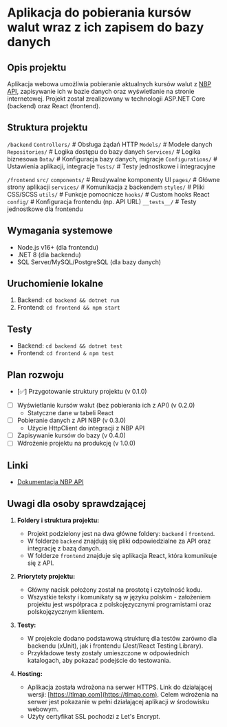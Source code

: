 # Aplikacja do pobierania kursów walut wraz z ich zapisem do bazy danych

## Opis projektu
Aplikacja webowa umożliwia pobieranie aktualnych kursów walut z [NBP API](http://api.nbp.pl/), zapisywanie ich w bazie danych oraz wyświetlanie na stronie internetowej.
Projekt został zrealizowany w technologii ASP.NET Core (backend) oraz React (frontend).

## Struktura projektu
`/backend`
  `Controllers/`		# Obsługa żądań HTTP
  `Models/`				# Modele danych
  `Repositories/`		# Logika dostępu do bazy danych
  `Services/`			# Logika biznesowa
  `Data/`				# Konfiguracja bazy danych, migracje
  `Configurations/`		# Ustawienia aplikacji, integracje
  `Tests/`				# Testy jednostkowe i integracyjne

`/frontend`
  `src/`
    `components/`		# Reużywalne komponenty UI
    `pages/`			# Główne strony aplikacji
    `services/`			# Komunikacja z backendem
    `styles/`			# Pliki CSS/SCSS
    `utils/`			# Funkcje pomocnicze
    `hooks/`			# Custom hooks React
    `config/`			# Konfiguracja frontendu (np. API URL)
    `__tests__/`		# Testy jednostkowe dla frontendu
  
## Wymagania systemowe
- Node.js v16+ (dla frontendu)
- .NET 8 (dla backendu)
- SQL Server/MySQL/PostgreSQL (dla bazy danych)

## Uruchomienie lokalne
1. Backend: `cd backend && dotnet run`
2. Frontend: `cd frontend && npm start`

## Testy
- Backend: `cd backend && dotnet test`
- Frontend: `cd frontend & npm test`

## Plan rozwoju
- [✅] Przygotowanie struktury projektu (v 0.1.0)
- [ ] Wyświetlanie kursów walut (bez pobierania ich z API) (v 0.2.0)
	- Statyczne dane w tabeli React
- [ ] Pobieranie danych z API NBP (v 0.3.0)
	- Użycie HttpClient do integracji z NBP API
- [ ] Zapisywanie kursów do bazy (v 0.4.0)
- [ ] Wdrożenie projektu na produkcję (v 1.0.0)

## Linki
- [Dokumentacja NBP API](http://api.nbp.pl/)

## Uwagi dla osoby sprawdzającej
1. **Foldery i struktura projektu:**
   - Projekt podzielony jest na dwa główne foldery: `backend` i `frontend`.
   - W folderze `backend` znajdują się pliki odpowiedzialne za API oraz integrację z bazą danych.
   - W folderze `frontend` znajduje się aplikacja React, która komunikuje się z API.

2. **Priorytety projektu:**
   - Główny nacisk położony został na prostotę i czytelność kodu.
   - Wszystkie teksty i komunikaty są w języku polskim - założeniem projektu jest współpraca z polskojęzycznymi programistami oraz polskojęzycznym klientem.

3. **Testy:**
   - W projekcie dodano podstawową strukturę dla testów zarówno dla backendu (xUnit), jak i frontendu (Jest/React Testing Library).
   - Przykładowe testy zostały umieszczone w odpowiednich katalogach, aby pokazać podejście do testowania.

4. **Hosting:**
   - Aplikacja została wdrożona na serwer HTTPS. Link do działającej wersji: [https://tlmap.com](https://tlmap.com). Celem wdrożenia na serwer jest pokazanie w pełni działającej aplikacji
   w środowisku webowym.
   - Użyty certyfikat SSL pochodzi z Let's Encrypt.